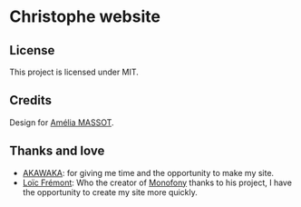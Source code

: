 # Christophe website

## License

This project is licensed under MIT.

## Credits

Design for [Amélia MASSOT](https://github.com/Zveltana).


## Thanks and love

- [AKAWAKA](https://github.com/akawakaweb): for giving me time and the opportunity to make my site.
- [Loïc Frémont](https://github.com/loic425): Who the creator of [Monofony](https://github.com/Monofony) thanks to his project, I have the opportunity to create my site more quickly. 

